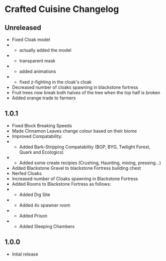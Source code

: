 # Crafted Cuisine Changelog

## Unreleased
- Fixed Cloak model
- - actually added the model
- - transparent mask
- - added animations
- - fixed z-fighting in the cloak's cloak
- Decreased number of cloaks spawning in blackstone fortress
- Fruit trees now break both halves of the tree when the top half is broken
- Added orange trade to farmers

## 1.0.1
- Fixed Block Breaking Speeds
- Made Cinnamon Leaves change colour based on their biome
- Improved Compatability:
- - Added Bark-Stripping Compatability (BOP, BYG, Twilight Forest, Quark and Ecologics)
- - Added some create recipies (Crushing, Haunting, mixing, pressing...)
- Added Blackstone Gravel to blackstone Fortress building chest
- Nerfed Cloaks
- Increased number of Cloaks spawning in Blackstone Fortress
- Added Rooms to Blackstone Fortress as follows:
- - Added Dig Site
- - Added 4x spawner room
- - Added Prison
- - Added Sleeping Chambers

## 1.0.0
- Intial release
